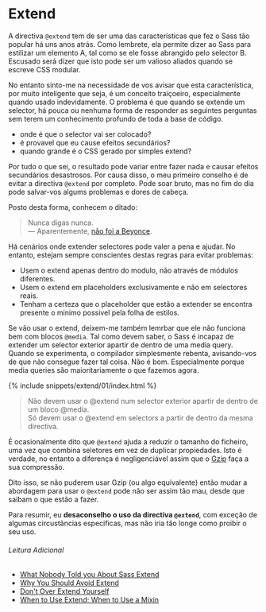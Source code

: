 
# Extend

A directiva `@extend` tem de ser uma das características que fez o Sass tão popular há uns anos atrás. Como lembrete, ela permite dizer ao Sass para estilizar um elemento A, tal como se ele fosse abrangido pelo selector B. Escusado será dizer que isto pode ser um valioso aliados quando se escreve CSS modular.

No entanto sinto-me na necessidade de vos avisar que esta característica, por muito inteligente que seja, é um conceito traiçoeiro, especialmente quando usado indevidamente. O problema é que quando se extende um selector, há pouca ou nenhuma forma de responder as seguintes perguntas sem terem um conhecimento profundo de toda a base de código.

* onde é que o selector vai ser colocado?
* é provavel que eu cause efeitos secundários?
* quando grande é o CSS gerado por simples extend?

Por tudo o que sei, o resultado pode variar entre fazer nada e causar efeitos secundários desastrosos. Por causa disso, o meu primeiro conselho é de evitar a directiva `@extend` por completo. Pode soar bruto, mas no fim do dia pode salvar-vos algums problemas e dores de cabeça.

Posto desta forma, conhecem o ditado:

> Nunca digas nunca.<br>
> &mdash; Aparentemente, [não foi a Beyonce](https://github.com/HugoGiraudel/sass-guidelines/issues/31#issuecomment-69112419).

Há cenários onde extender selectores pode valer a pena e ajudar. No entanto, estejam sempre conscientes destas regras para evitar problemas:

* Usem o extend apenas dentro do modulo, não através de módulos diferentes.
* Usem o extend em placeholders exclusivamente e não em selectores reais.
* Tenham a certeza que o placeholder que estão a extender se encontra presente o minimo possivel pela folha de estilos.

Se vão usar o extend, deixem-me também lemrbar que ele não funciona bem com blocos `@media`. Tal como devem saber, o Sass é incapaz de extender um selector exterior apartir de dentro de uma media query. Quando se experimenta, o compilador simplesmente rebenta, avisando-vos de que não consegue fazer tal coisa. Não é bom. Especialmente porque media queries são maioritariamente o que fazemos agora.

{% include snippets/extend/01/index.html %}

> Não devem usar o @extend num selector exterior apartir de dentro de um bloco @media. <br>
> Só devem usar o @extend em selectors a partir de dentro da mesma directiva.

<div class="note">
  <p>É ocasionalmente dito que <code>@extend</code> ajuda a reduzir o tamanho do ficheiro, uma vez que combina seletores em vez de duplicar propiedades. Isto é verdade, no entanto a diferença é negligenciável assim que o <a href="http://en.wikipedia.org/wiki/Gzip">Gzip</a> faça a sua compressão.</p>
  <p>Dito isso, se não puderem usar Gzip (ou algo equivalente) então mudar a abordagem para usar o <code>@extend</code> pode não ser assim tão mau, desde que saibam o que estão a fazer.</p>
</div>

Para resumir, eu **desaconselho o uso da directiva `@extend`**, com exceção de algumas circustâncias especificas, mas não iria tão longe como proibir o seu uso.

###### Leitura Adicional

* [What Nobody Told you About Sass Extend](http://www.sitepoint.com/sass-extend-nobody-told-you/)
* [Why You Should Avoid Extend](http://www.sitepoint.com/avoid-sass-extend/)
* [Don't Over Extend Yourself](http://pressupinc.com/blog/2014/11/dont-overextend-yourself-in-sass/)
* [When to Use Extend; When to Use a Mixin](http://csswizardry.com/2014/11/when-to-use-extend-when-to-use-a-mixin/)
